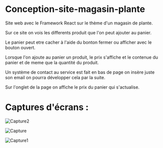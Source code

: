 # Conception-site-magasin-plante

Site web avec le Framework React sur le thème d'un magasin de plante. 

Sur ce site on vois les differents produit que l'on peut ajouter au panier. 

Le panier peut etre cacher à l'aide du bonton fermer ou afficher avec le bouton ouvert. 

Lorsque l'on ajoute au panier un produit, le prix s'affiche et le contenue du panier et de meme que la quantité du produit. 

Un système de contact au service est fait en bas de page on insère juste son email on pourra développer cela par la suite. 

Sur l'onglet de la page on affiche le prix du panier qui s'actualise. 

# Captures d'écrans : 

![Capture2](https://github.com/user-attachments/assets/a4ec692d-e444-4ced-be61-f71b78d512d3)

![Capture](https://github.com/user-attachments/assets/bd7ac726-b7dc-4053-b609-140702f4e7ee)

![Capture1](https://github.com/user-attachments/assets/2602b90f-bd57-4538-9227-8c0120ee11f7)
